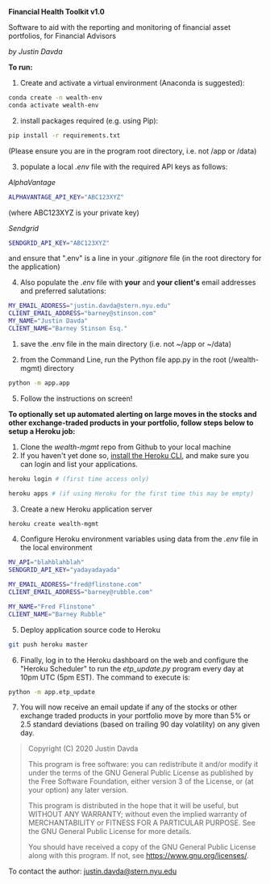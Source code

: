 **Financial Health Toolkit v1.0**

Software to aid with the reporting and monitoring of financial asset portfolios, for Financial Advisors

*by Justin Davda*


**To run:**

1) Create and activate a virtual environment (Anaconda is suggested):

```sh
conda create -n wealth-env
conda activate wealth-env
```


2) install packages required (e.g. using Pip):
   
```sh
pip install -r requirements.txt
```

   (Please ensure you are in the program root directory, i.e. not /app or /data)

3) populate a local *.env* file with the required API keys as follows:

*AlphaVantage*
```sh
ALPHAVANTAGE_API_KEY="ABC123XYZ"
```

(where ABC123XYZ is your private key)

*Sendgrid*
```sh
SENDGRID_API_KEY="ABC123XYZ"
```
and ensure that ".env" is a line in your *.gitignore* file (in the root directory for the application)

4) Also populate the *.env* file with **your** and **your client's** email addresses and preferred salutations:

```sh
MY_EMAIL_ADDRESS="justin.davda@stern.nyu.edu"
CLIENT_EMAIL_ADDRESS="barney@stinson.com"
MY_NAME="Justin Davda"
CLIENT_NAME="Barney Stinson Esq."
```

1) save the .env file in the main directory (i.e. not ~/app or ~/data)

2) from the Command Line, run the Python file app.py in the root (/wealth-mgmt) directory

```sh
python -m app.app
```

5) Follow the instructions on screen!


**To optionally set up automated alerting on large moves in the stocks and other exchange-traded products in your portfolio, follow steps below to setup a Heroku job:**

1) Clone the *wealth-mgmt* repo from Github to your local machine 
2) If you haven't yet done so, [install the Heroku CLI](https://devcenter.heroku.com/articles/getting-started-with-python#set-up), and make sure you can login and list your applications.

```sh
heroku login # (first time access only)

heroku apps # (if using Heroku for the first time this may be empty) 
```    
3) Create a new Heroku application server
```sh
heroku create wealth-mgmt
```
4)  Configure Heroku environment variables using data from the *.env* file in the local environment
```sh
MV_API="blahblahblah"
SENDGRID_API_KEY="yadayadayada"

MY_EMAIL_ADDRESS="fred@flinstone.com"
CLIENT_EMAIL_ADDRESS="barney@rubble.com"

MY_NAME="Fred Flinstone"
CLIENT_NAME="Barney Rubble"
```
5) Deploy application source code to Heroku
```sh
git push heroku master
```
6) Finally, log in to the Heroku dashboard on the web and configure the "Heroku Scheduler" to run the *etp_update.py* program every day at 10pm UTC (5pm EST).  The command to execute is:
```sh
python -m app.etp_update
```
7) You will now receive an email update if any of the stocks or other exchange traded products in your portfolio move by more than 5% or 2.5 standard deviations (based on trailing 90 day volatility) on any given day.
    
    
  
    
>    Copyright (C) 2020  Justin Davda
>
>    This program is free software: you can redistribute it and/or modify
>    it under the terms of the GNU General Public License as published by
>    the Free Software Foundation, either version 3 of the License, or
>    (at your option) any later version.
>
>    This program is distributed in the hope that it will be useful,
>    but WITHOUT ANY WARRANTY; without even the implied warranty of
>    MERCHANTABILITY or FITNESS FOR A PARTICULAR PURPOSE.  See the
>    GNU General Public License for more details.
>
>    You should have received a copy of the GNU General Public License
>    along with this program.  If not, see <https://www.gnu.org/licenses/>.

To contact the author: justin.davda@stern.nyu.edu
